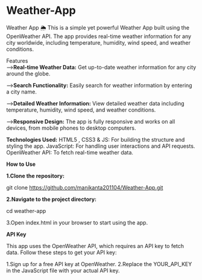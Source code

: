 # Weather-App
Weather App 🌦️ This is a simple yet powerful Weather App built using the OpenWeather API. The app provides real-time weather information for any city worldwide, including temperature, humidity, wind speed, and weather conditions.

Features <br>
-->**Real-time Weather Data:** Get up-to-date weather information for any city around the globe.

-->**Search Functionality:** Easily search for weather information by entering a city name.

-->**Detailed Weather Information:** View detailed weather data including temperature, humidity, wind speed, and weather conditions.

-->**Responsive Design:** The app is fully responsive and works on all devices, from mobile phones to desktop computers.


**Technologies Used:**
HTML5 , CSS3 & JS: For building the structure and styling the app.
JavaScript: For handling user interactions and API requests.
OpenWeather API: To fetch real-time weather data.
<br>

**How to Use**

**1.Clone the repository:** <br>

git clone https://github.com/manikanta201104/Weather-App.git


**2.Navigate to the project directory:** <br>

cd weather-app


3.Open index.html in your browser to start using the app. <br>

**API Key**

This app uses the OpenWeather API, which requires an API key to fetch data. Follow these steps to get your API key:

1.Sign up for a free API key at OpenWeather.
2.Replace the YOUR_API_KEY in the JavaScript file with your actual API key.


